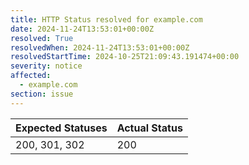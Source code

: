 ```yaml
---
title: HTTP Status resolved for example.com
date: 2024-11-24T13:53:01+00:00Z
resolved: True
resolvedWhen: 2024-11-24T13:53:01+00:00Z
resolvedStartTime: 2024-10-25T21:09:43.191474+00:00
severity: notice
affected:
  - example.com
section: issue
---
```


| Expected Statuses | Actual Status  |
|-------------------|----------------|
| 200, 301, 302 | 200 |
